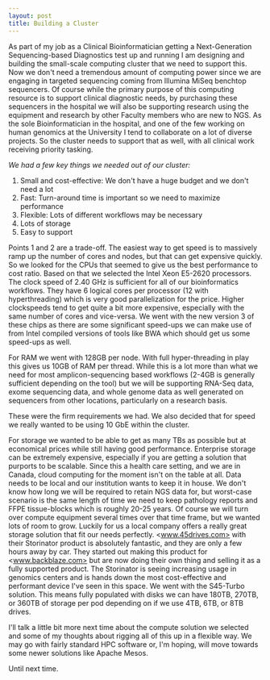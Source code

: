 ```yaml
---
layout: post
title: Building a Cluster
---
```


As part of my job as a Clinical Bioinformatician getting a Next-Generation
Sequencing-based Diagnostics test up and running I am designing and building the
small-scale computing cluster that we need to support this. Now we don't need a
tremendous amount of computing power since we are engaging in targeted sequencing
coming from Illumina MiSeq benchtop sequencers. Of course while the primary purpose
of this computing resource is to support clinical diagnostic needs, by purchasing
these sequencers in the hospital we will also be supporting research using the
equipment and research by other Faculty members who are new to NGS. As the sole
Bioinformatician in the hospital, and one of the few working on human genomics at
the University I tend to collaborate on a lot of diverse projects. So the cluster
needs to support that as well, with all clinical work receiving priority tasking.

_We had a few key things we needed out of our cluster:_

1. Small and cost-effective: We don't have a huge budget and we don't need a lot
2. Fast: Turn-around time is important so we need to maximize performance
3. Flexible: Lots of different workflows may be necessary
4. Lots of storage
5. Easy to support

Points 1 and 2 are a trade-off. The easiest way to get speed is to massively ramp
up the number of cores and nodes, but that can get expensive quickly. So we looked
for the CPUs that seemed to give us the best performance to cost ratio. Based on
that we selected the Intel Xeon E5-2620 processors. The clock speed of 2.40 GHz
is sufficient for all of our bioinformatics workflows. They have 6 logical cores
per processor (12 with hyperthreading) which is very good parallelization for the
price. Higher clockspeeds tend to get quite a bit more expensive, especially with
the same number of cores and vice-versa. We went with the new version 3 of these
chips as there are some significant speed-ups we can make use of from Intel
compiled versions of tools like BWA which should get us some speed-ups as well.

For RAM we went with 128GB per node. With full hyper-threading in play this gives
us 10GB of RAM per thread. While this is a lot more than what we need for most
amplicon-sequencing based workflows (2-4GB is generally sufficient depending on
the tool) but we will be supporting RNA-Seq data, exome sequencing data, and
whole genome data as well generated on sequencers from other locations, particularly
on a research basis.

These were the firm requirements we had. We also decided that for speed we really
wanted to be using 10 GbE within the cluster.

For storage we wanted to be able to get as many TBs as possible but at
economical prices while still having good performance. Enterprise storage can be
extremely expensive, especially if you are getting a solution that purports to
be scalable. Since this a health care setting, and we are in Canada, cloud computing
for the moment isn't on the table at all. Data needs to be local and our institution
wants to keep it in house. We don't know how long we will be required to retain
NGS data for, but worst-case scenario is the same length of time we need to keep
pathology reports and FFPE tissue-blocks which is roughly 20-25 years. Of course
we will turn over compute equipment several times over that time frame, but we wanted
lots of room to grow. Luckily for us a local company offers a really great storage
solution that fit our needs perfectly. <www.45drives.com> with their Storinator
product is absolutely fantastic, and they are only a few hours away by car. They started
out making this product for <www.backblaze.com> but are now doing their
own thing and selling it as a fully supported product. The Storinator is seeing increasing
usage in genomics centers and is hands down the most cost-effective and performant
device I've seen in this space. We went with the S45-Turbo solution. This means
fully populated with disks we can have 180TB, 270TB, or 360TB of storage per pod
depending on if we use 4TB, 6TB, or 8TB drives.

I'll talk a little bit more next time about the compute solution we selected and
some of my thoughts about rigging all of this up in a flexible way. We may go with
fairly standard HPC software or, I'm hoping, will move towards some newer solutions
like Apache Mesos.

Until next time.
